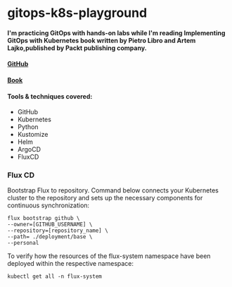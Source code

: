# gitops-k8s-playground

#### I'm practicing GitOps with hands-on labs while I'm reading Implementing GitOps with Kubernetes book written by Pietro Libro and Artem Lajko,published by Packt publishing company.

#### [GitHub](https://github.com/PacktPublishing/Implementing-GitOps-with-Kubernetes#)
#### [Book](https://www.packtpub.com/en-in/product/implementing-gitops-with-kubernetes-9781835884225?utm_source=github&utm_medium=repository&utm_campaign=9781786461629)

#### Tools & techniques covered:
- GitHub
- Kubernetes
- Python
- Kustomize
- Helm
- ArgoCD
- FluxCD

### Flux CD
Bootstrap Flux to repository. Command below connects your Kubernetes cluster to the repository and sets up the necessary components for continuous synchronization:
```
flux bootstrap github \
--owner=[GITHUB_USERNAME] \
--repository=[repository_name] \
--path= ./deployment/base \
--personal
```

To verify how the resources of the flux-system namespace have been deployed within the respective namespace:
```
kubectl get all -n flux-system
```